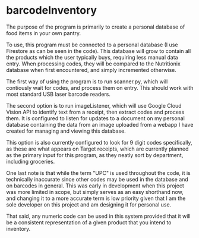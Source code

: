 # barcodeInventory
The purpose of the program is primarily to create a personal database of food items in your own pantry.

To use, this program must be connected to a personal database (I use Firestore as can be seen in the code).
This database will grow to contain all the products which the user typically buys, requiring less manual data entry.
When processing codes, they will be compared to the Nutritionix database when first encountered, and simply incremented otherwise.

The first way of using the program is to run scanner.py, which will contiously wait for codes, and process them on entry.
This should work with most standard USB laser barcode readers.

The second option is to run imageListener, which will use Google Cloud Vision API to identify text from a receipt, then
extract codes and process them. It is configured to listen for updates to a document on my personal database containing 
the data from an image uploaded from a webapp I have created for managing and viewing this database. 

This option is also currently configured to look for 9 digit codes specifically, as these are what appears on Target 
receipts, which are currently planned as the primary input for this program, as they neatly sort by department, including groceries.

One last note is that while the term "UPC" is used throughout the code, it is technically inaccurate since other codes may be used 
in the database and on barcodes in general. This was early in development when this project was more limited in scope, but simply 
serves as an easy shorthand now, and changing it to a more accurate term is low priority given that I am the sole developer on this 
project and am designing it for personal use.

That said, any numeric code can be used in this system provided that it will be a consistent representation of a given product that 
you intend to inventory.